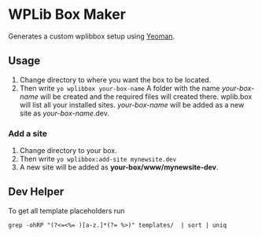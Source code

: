 # WPLib Box Maker
Generates a custom wplibbox setup using [Yeoman](http://yeoman.io).
## Usage
1) Change directory to where you want the box to be located.
2) Then write ```yo wplibbox your-box-name``` A folder with the 
name *your-box-name* will be created and the required files 
will created there. wplib.box will list all your installed sites. 
*your-box-name* will be added as a new site as *your-box-name*.dev.

### Add a site
1) Change directory to your box.
2) Then write ```yo wplibbox:add-site mynewsite.dev```
3) A new site will be added as **your-box/www/mynewsite-dev**.

## Dev Helper
To get all template placeholders run 
```
grep -ohRP "(?<=<%= )[a-z.]*(?= %>)" templates/  | sort | uniq
```